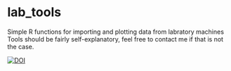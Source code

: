 # lab_tools
Simple R functions for importing and plotting data from labratory machines
Tools should be fairly self-explanatory, feel free to contact me if that is not the case.


[![DOI](https://zenodo.org/badge/533271614.svg)](https://zenodo.org/badge/latestdoi/533271614)



